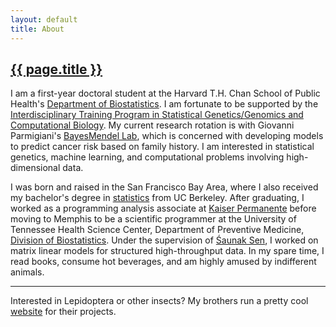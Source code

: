```yaml
---
layout: default
title: About
---
```


<h2><a href="{{ page.url }}" style="color:inherit">{{ page.title }}</a></h2>

I am a first-year doctoral student at the Harvard T.H. Chan School of Public Health's [Department of Biostatistics](https://www.hsph.harvard.edu/biostatistics). I am fortunate to be supported by the [Interdisciplinary Training Program in Statistical Genetics/Genomics and Computational Biology](https://sites.sph.harvard.edu/genomics-training-grant/). My current research rotation is with Giovanni Parmigiani's [BayesMendel Lab](http://bcb.dfci.harvard.edu/bayesmendel/index.php), which is concerned with developing models to predict cancer risk based on family history. I am interested in statistical genetics, machine learning, and computational problems involving high-dimensional data. 

I was born and raised in the San Francisco Bay Area, where I also received my bachelor's degree in [statistics](http://statistics.berkeley.edu) from UC Berkeley. After graduating, I worked as a programming analysis associate at [Kaiser Permanente](https://healthy.kaiserpermanente.org) before moving to Memphis to be a scientific programmer at the University of Tennessee Health Science Center, Department of Preventive Medicine, [Division of Biostatistics](https://www.uthsc.edu/prevmed/biostatistics/index.php). Under the supervision of [&#346;aunak Sen](http://senresearch.org), I worked on matrix linear models for structured high-throughput data. In my spare time, I read books, consume hot beverages, and am highly amused by indifferent animals. 

---

Interested in Lepidoptera or other insects? My brothers run a pretty cool [website](http://www.lianginsects.com) for their projects. 